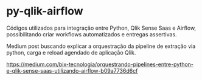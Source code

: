 # py-qlik-airflow
Códigos utilizados para integração entre Python, Qlik Sense Saas e Airflow, possibilitando criar workflows automatizados e entregas assertivas.

Medium post buscando explicar a orquestração da pipeline de extração via python, carga e reload agendado de aplicação Qlik.

https://medium.com/bix-tecnologia/orquestrando-pipelines-entre-python-e-qlik-sense-saas-utilizando-airflow-b09a7736d6cf

